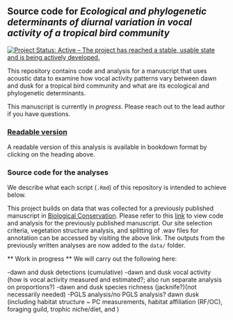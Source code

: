 ## Source code for _Ecological and phylogenetic determinants of diurnal variation in vocal activity of a tropical bird community_   
<!-- badges: start -->
  [![Project Status: Active – The project has reached a stable, usable state and is being actively developed.](https://www.repostatus.org/badges/latest/active.svg)](https://www.repostatus.org/#active)  
<!-- badges: end -->

This repository contains code and analysis for a manuscript that uses acoustic data to examine how vocal activity patterns vary between dawn and dusk for a tropical bird community and what are its ecological and phylogenetic determinants.  

This manuscript is currently in _progress_. Please reach out to the lead author if you have questions.  

### [Readable version](https://vjjan91.github.io/vocal-activity/)

A readable version of this analysis is available in bookdown format by clicking on the heading above.  

### Source code for the analyses

We describe what each script (`.Rmd`) of this repository is intended to achieve below.  

This project builds on data that was collected for a previously published manuscript in [Biological Conservation](https://www.sciencedirect.com/science/article/pii/S0006320723001726). Please refer to this [link](https://vjjan91.github.io/acoustics-Restoration/) to view code and analysis for the previously published manuscript. Our site selection criteria, vegetation structure analysis, and splitting of .wav files for annotation can be accessed by visiting the above link. The outputs from the previously written analyses are now added to the `data/` folder.   


** Work in progress **
We will carry out the following here:

-dawn and dusk detections (cumulative)
-dawn and dusk vocal activity (how is vocal activity measured and estimated?; also run separate analysis on proportions?)
-dawn and dusk species richness (jacknife?)(not necessarily needed)
-PGLS analysis/no PGLS analysis? 
    dawn
    dusk
  (including habitat structure ~ PC measurements, habitat affiliation (RF/OC), foraging guild, trophic niche/diet, and )


